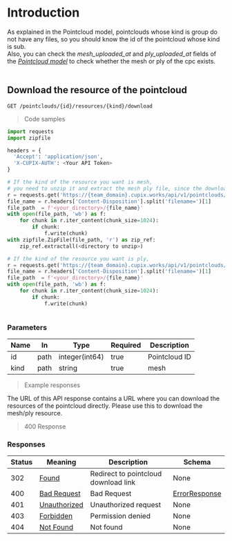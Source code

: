 
# Introduction


As explained in the Pointcloud model, pointclouds whose kind is group do not have any files, so you should know the id of the pointcloud whose kind is sub.
 <br>
Also, you can check the *mesh_uploaded_at* and *ply_uploaded_at* fields of the *[Pointcloud model](https://github.com/cupixrnd/cupix-api/blob/main/Pointcloud.md#parameters)* to check whether the mesh or ply of the cpc exists.
<br>
<br>


## Download the resource of the pointcloud

`GET /pointclouds/{id}/resources/{kind}/download`
<a id="opIdpointcloud_download_pointcloud_resource"></a>

> Code samples

```python
import requests
import zipfile

headers = {
  'Accept': 'application/json',
  'X-CUPIX-AUTH': <Your API Token>
}

# If the kind of the resource you want is mesh,
# you need to unzip it and extract the mesh ply file, since the downloaded file is a zip file.
r = requests.get('https://{team_domain}.cupix.works/api/v1/pointclouds/{id}/resources/mesh/download', headers = headers)
file_name = r.headers['Content-Disposition'].split('filename=')[1]
file_path  = f'<your_directory>/{file_name}'
with open(file_path, 'wb') as f:
    for chunk in r.iter_content(chunk_size=1024):
        if chunk:
            f.write(chunk)
with zipfile.ZipFile(file_path, 'r') as zip_ref:
    zip_ref.extractall(<directory to unzip>)

# If the kind of the resource you want is ply,
r = requests.get('https://{team_domain}.cupix.works/api/v1/pointclouds/{id}/resources/ply/download', headers = headers)
file_name = r.headers['Content-Disposition'].split('filename=')[1]
file_path  = f'<your_directory>/{file_name}'
with open(file_path, 'wb') as f:
    for chunk in r.iter_content(chunk_size=1024):
        if chunk:
            f.write(chunk)



```

<h3 id="pointcloud-resource-download-parameters">Parameters</h3>

|Name|In|Type|Required|Description|
|---|---|---|---|---|
|id|path|integer(int64)|true|Pointcloud ID|
|kind|path|string|true|mesh|ply|

> Example responses

The URL of this API response contains a URL where you can download the resources of the pointcloud directly. Please use this to download the mesh/ply resource.

> 400 Response

<h3 id="pointcloud-download-responses">Responses</h3>

|Status|Meaning|Description|Schema|
|---|---|---|---|
|302|[Found](https://tools.ietf.org/html/rfc7231#section-6.4.3)|Redirect to pointcloud download link|None|
|400|[Bad Request](https://tools.ietf.org/html/rfc7231#section-6.5.1)|Bad Request|[ErrorResponse](#schemaerrorresponse)|
|401|[Unauthorized](https://tools.ietf.org/html/rfc7235#section-3.1)|Unauthorized request|None|
|403|[Forbidden](https://tools.ietf.org/html/rfc7231#section-6.5.3)|Permission denied|None|
|404|[Not Found](https://tools.ietf.org/html/rfc7231#section-6.5.4)|Not found|None|


